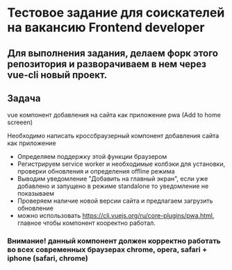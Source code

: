 # Тестовое задание для соискателей на вакансию Frontend developer

## Для выполнения задания, делаем форк этого репозитория и разворачиваем в нем через vue-cli новый проект.


## Задача
 
 vue компонент добавления на сайта как приложение pwa (Add to home screeen)
 
 Необходимо написать кроссбраузерный компонент добавления сайта как приложение
 
 - Определяем поддержку этой функции браузером
 - Регистрируем service worker и необходимые колбэки для установки, проверки обновления и определения offline режима
 - Выводим уведомление "Добавить на главный экран", если уже добавлено и запущено в режиме standalone то уведомление не показываем
 - Проверяем наличие новой версии сайта и предлагаем загрузить обновление
 - можно использовать https://cli.vuejs.org/ru/core-plugins/pwa.html, главное чтобы компонент кооректно работал.
 
 
 ### Внимание! данный компонент должен корректно работать во всех современных браузерах chrome, opera, safari + iphone (safari, chrome)
 
